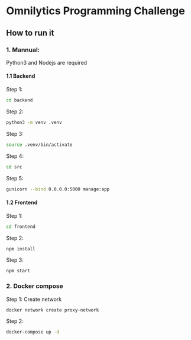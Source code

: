 # Omnilytics Programming Challenge


## How to run it

### 1. Mannual:
    
Python3 and Nodejs are required
#### 1.1 Backend

Step 1: 
```sh
cd backend
```
Step 2:
```sh
python3 -m venv .venv
```
Step 3:
```sh
source .venv/bin/activate
```
Step 4:
```sh
cd src
```
Step 5:
```sh
gunicorn --bind 0.0.0.0:5000 manage:app
```
#### 1.2 Frontend

Step 1: 
```sh
cd frontend
```
Step 2:
```sh
npm install
```
Step 3:
```sh
npm start
```



### 2. Docker compose 

Step 1: Create network
```docker
docker network create proxy-network
```
Step 2:
```sh
docker-compose up -d
```
